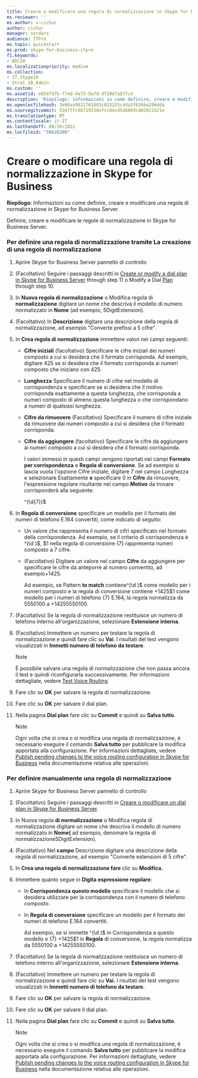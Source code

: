 ```yaml
---
title: Creare o modificare una regola di normalizzazione in Skype for Business
ms.reviewer: ''
ms.author: v-cichur
author: cichur
manager: serdars
audience: ITPro
ms.topic: quickstart
ms.prod: skype-for-business-itpro
f1.keywords:
- NOCSH
ms.localizationpriority: medium
ms.collection:
- IT_Skype16
- Strat_SB_Admin
ms.custom: ''
ms.assetid: e8547d7b-f74d-4a73-9a7d-df20d7a87fcd
description: 'Riepilogo: informazioni su come definire, creare e modificare una regola di normalizzazione in Skype for Business Server.'
ms.openlocfilehash: 3e06aa9821761803c033255c4da3f636ba296dda
ms.sourcegitcommit: 556fffc96729150efcc04cd5d6069c402012421e
ms.translationtype: MT
ms.contentlocale: it-IT
ms.lasthandoff: 08/26/2021
ms.locfileid: "58626208"
---
```

# <a name="create-or-modify-a-normalization-rule-in-skype-for-business"></a>Creare o modificare una regola di normalizzazione in Skype for Business

**Riepilogo:** Informazioni su come definire, creare e modificare una regola di normalizzazione in Skype for Business Server.

Definire, creare e modificare le regole di normalizzazione in Skype for Business Server.

### <a name="to-define-a-normalization-rule-by-using-build-a-normalization-rule"></a>Per definire una regola di normalizzazione tramite La creazione di una regola di normalizzazione

1. Aprire Skype for Business Server pannello di controllo

2. (Facoltativo) Seguire i passaggi descritti in [Create or modify a dial plan in Skype for Business Server](dial-plans.md) through step 11 o Modify a Dial [Plan](/previous-versions/office/lync-server-2013/lync-server-2013-modify-a-dial-plan) through step 10.

3. In **Nuova regola di normalizzazione** o Modifica regola di **normalizzazione** digitare un nome che descriva il modello di numero normalizzato in **Nome** (ad esempio, 5DigitExtension).

4. (Facoltativo) In **Descrizione** digitare una descrizione della regola di normalizzazione, ad esempio "Converte prefissi a 5 cifre".

5. In **Crea regola di normalizzazione** immettere valori nei campi seguenti:

   - **Cifre iniziali** (facoltativo) Specificare le cifre iniziali dei numeri composto a cui si desidera che il formato corrisponda. Ad esempio, digitare 425 se si desidera che il formato corrisponda ai numeri composto che iniziano con 425.

   - **Lunghezza** Specificare il numero di cifre nel modello di corrispondenza e specificare se si desidera che il motivo corrisponda esattamente a questa lunghezza, che corrisponda a numeri composto di almeno questa lunghezza o che corrispondano a numeri di qualsiasi lunghezza.

   - **Cifre da rimuovere** (Facoltativo) Specificare il numero di cifre iniziale da rimuovere dai numeri composto a cui si desidera che il formato corrisponda.

   - **Cifre da aggiungere** (facoltativo) Specificare le cifre da aggiungere ai numeri composto a cui si desidera che il formato corrisponda.

     I valori immessi in questi campi vengono riportati nei campi **Formato per corrispondenza** e **Regola di conversione**. Se ad esempio  si lascia vuota l'opzione Cifre iniziale, digitare 7 nel campo Lunghezza e selezionare Esattamente **e** specificare 0 in  **Cifre** da rimuovere, l'espressione regolare risultante nel campo **Motivo** da trovare corrisponderà alla seguente:

     ^(\d{7})$

6. In **Regola di conversione** specificare un modello per il formato dei numeri di telefono E.164 convertiti, come indicato di seguito:

   - Un valore che rappresenta il numero di cifri specificato nel formato della corrispondenza. Ad esempio, se il criterio di corrispondenza è ^(\d )$, $1 nella regola di conversione {7} rappresenta numeri composto a 7 cifre.

   - (Facoltativo) Digitare un valore nel campo **Cifre** da aggiungere per specificare le cifre da anteporre al numero convertito, ad esempio+1425.

     Ad esempio, se Pattern **to match** contiene^(\d )$ come modello per i numeri composto e la regola di conversione contiene +1425$1 come modello per i numeri di telefono {7} E.164, la regola normalizza da 5550100 a +14255550100. 

7. (Facoltativo) Se la regola di normalizzazione restituisce un numero di telefono interno all'organizzazione, selezionare **Estensione interna**.

8. (Facoltativo) Immettere un numero per testare la regola di normalizzazione e quindi fare clic su **Vai**. I risultati del test vengono visualizzati in **Immetti numero di telefono da testare**.

    > [!NOTE]
    > È possibile salvare una regola di normalizzazione che non passa ancora il test e quindi riconfigurarla successivamente. Per informazioni dettagliate, vedere [Test Voice Routing](/previous-versions/office/lync-server-2013/lync-server-2013-test-voice-routing).

9. Fare clic su **OK** per salvare la regola di normalizzazione.

10. Fare clic su **OK** per salvare il dial plan.

11. Nella pagina **Dial plan** fare clic su **Commit** e quindi su **Salva tutto**.

    > [!NOTE]
    > Ogni volta che si crea o si modifica una regola di normalizzazione, è necessario eseguire il comando **Salva tutto** per pubblicare la modifica apportata alla configurazione. Per informazioni dettagliate, vedere [Publish pending changes to the voice routing configuration in Skype for Business](voice-route-config-changes.md) nella documentazione relativa alle operazioni.

### <a name="to-define-a-normalization-rule-manually"></a>Per definire manualmente una regola di normalizzazione

1. Aprire Skype for Business Server pannello di controllo

2. (Facoltativo) Seguire i passaggi descritti in [Creare o modificare un dial plan in Skype for Business Server](dial-plans.md).

3. In Nuova regola  **di normalizzazione** o Modifica regola di normalizzazione digitare un nome che descriva il modello di numero normalizzato in **Nome(** ad esempio, denomare la regola di normalizzazione5DigitExtension).

4. (Facoltativo) Nel **campo** Descrizione digitare una descrizione della regola di normalizzazione, ad esempio "Converte estensioni di 5 cifre".

5. In **Crea una regola di normalizzazione fare** clic su **Modifica.**

6. Immettere quanto segue in **Digita espressione regolare**:

   - In **Corrispondenza questo modello** specificare il modello che si desidera utilizzare per la corrispondenza con il numero di telefono composto.

   - In **Regola di conversione** specificare un modello per il formato dei numeri di telefono E.164 convertiti.

     Ad esempio, se si immette ^(\d )$ in Corrispondenza a questo modello e {7} +1425$1 in **Regola** di conversione, la regola normalizza da 5550100 a +14255550100. 

7. (Facoltativo) Se la regola di normalizzazione restituisce un numero di telefono interno all'organizzazione, selezionare **Estensione interna**.

8. (Facoltativo) Immettere un numero per testare la regola di normalizzazione e quindi fare clic su **Vai.** I risultati del test vengono visualizzati in **Immetti numero di telefono da testare**.

9. Fare clic su **OK** per salvare la regola di normalizzazione.

10. Fare clic su **OK** per salvare il dial plan.

11. Nella pagina **Dial plan** fare clic su **Commit** e quindi su **Salva tutto**.

    > [!NOTE]
    > Ogni volta che si crea o si modifica una regola di normalizzazione, è necessario eseguire il comando **Salva tutto** per pubblicare la modifica apportata alla configurazione. Per informazioni dettagliate, vedere [Publish pending changes to the voice routing configuration in Skype for Business](voice-route-config-changes.md) nella documentazione relativa alle operazioni.